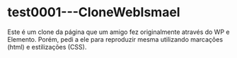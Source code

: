 # test0001---CloneWebIsmael
Este é um clone  da página que um amigo fez originalmente através do WP e Elemento. Porém, pedi a ele para reproduzir mesma utilizando marcações (html) e estilizações (CSS).
